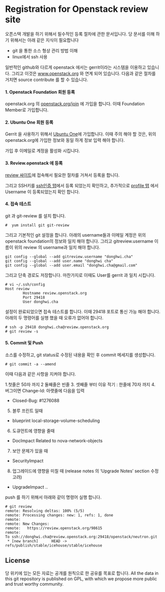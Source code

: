# Registration for Openstack review site

오픈스택 개발을 하기 위해서 필수적인 등록 절차에 관한 문서입니다. 당 문서를 이해 하기 위해서는 아래 같은 지식이 필요합니다 

  - git 을 통한 소스 형상 관리 방법 이해 
  - linux에서 ssh 사용 

일반적인 github와 다르게 openstack 에서는 gerrit이라는 시스템을 이용하고 있습니다. 그리고 이것은 www.openstack.org 와 연계 되어 있습니다. 다음과 같은 절차를 거치면 source contribute 를 할 수 있습니다. 

#### 1.  Openstack Foundation 회원 등록 

openstack.org 의 [openstack.org/join] 에 가입을 합니다. 이때 Foundation Member로 가입합니다. 

#### 2. Ubuntu One 회원 등록 

Gerrit 을 사용하기 위해서 [Ubuntu One]에 가입합니다. 이때 주의 해야 할 것은, 위의 openstack.org에 가입한 정보와 동일 하게 정보 입력 해야 합니다. 

가입 후 이메일로 계정을 활성화 시킵니다. 

#### 3. Review.openstack 에 등록

[review 싸이트]에 접속해서 필요한 절차를 거쳐서 등록을 합니다. 

그리고 SSH키를 [ssh인증 탭]에서 등록 되었는지 확인하고, 추가적으로 [profile 탭] 에서 Username 이 등록되었는지 확인 합니다. 

#### 4. 접속 테스트 

git 과 git-review 를 설치 합니다.
``` 
#  yum install git git-review 
```
그리고 기본적인 git 설정을 합니다. 아래의 username들과 이메일  계정은 위의 openstack foundation의 정보와 일치 해야 합니다. 그리고 gitreview.username 이름이 위의 review 의 username과 일치 해야 합니다. 
``` 
git config --global --add gitreview.username "donghwi.cha"
git config --global --add user.name "donghwi cha"
git config --global --add user.email "donghwi.cha@gmail.com"
```
그리고 단축 경로도 저장합니다. 마찬가지로 이때도 User를 gerrit 과 일치 시킵니다. 
```
# vi ~/.ssh/config
Host review
        Hostname review.openstack.org
        Port 29418
        User donghwi.cha
```
설정이 완료되었으면 접속 테스트를 합니다. 이때 29418 포트로 통신 가능 해야 합니다. 아래의 두 명령어를 실행 했을 때 오류가 없어야 합니다. 
```
# ssh -p 29418 donghwi.cha@review.openstack.org
# git review -s

```
#### 5. Commit 및 Push 
소스를 수정하고, git status로 수정된 내용을 확인 후 commit 메세지를 생성합니다. 
```
# git commit -a --amend 
```
이때 다음과 같은 사항을 지켜야 합니다.

1.첫줄은 50자 까지
2 둘째줄은 빈줄
3. 셋째줄 부터 이유 적기 : 한줄에 70자 까지 
4. 버그이면 Change-Id: 아랫줄에 다음을 입력
 * Closed-Bug: #1276088
5. 블루 프린트 일때
 * blueprint local-storage-volume-scheduling
6. 도큐먼트에 영향을 줄때
 * DocImpact Related to nova-network-objects
7. 보안 문제가 있을 때
 * SecurityImpact
8. 업그레이드에 영향을 미칠 때 (release notes 의 ‘Upgrade Notes’ section 수정 고려) 
 *  UpgradeImpact ..

push 를 하기 위해서 아래와 같이 명령어 실행 합니다. 
```
# git review
remote: Resolving deltas: 100% (5/5)
remote: Processing changes: new: 1, refs: 1, done
remote:
remote: New Changes:
remote:   https://review.openstack.org/98615
remote:
To ssh://donghwi.cha@review.openstack.org:29418/openstack/neutron.git
 * [new branch]      HEAD -> refs/publish/stable/icehouse/stable/icehouse
```


License
----
당 위키에 있는 모든 자료는 공개를 원칙으로 한 공유를 목표로 합니다. All the data in this git repository is published on GPL, with which we propose more public and trust worthy community.


[openstack.org/join]:http://openstack.org/join
[Ubuntu One]:https://login.launchpad.net/+login
[review 싸이트]:https://review.openstack.org/#/register/q/status:open,n,z 
[ssh인증 탭]:https://review.openstack.org/#/settings/ssh-keys
[profile 탭]:https://review.openstack.org/#/settings/
